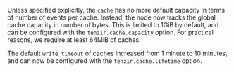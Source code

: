 Unless specified explicitly, the `cache` has no more default capacity in terms
of number of events per cache. Instead, the node now tracks the global cache
capacity in number of bytes. This is limited to 1GiB by default, and can be
configured with the `tenzir.cache.capacity` option. For practical reasons, we
require at least 64MiB of caches.

The default `write_timeout` of caches increased from 1 minute to 10 minutes, and
can now be configured with the `tenzir.cache.lifetime` option.
